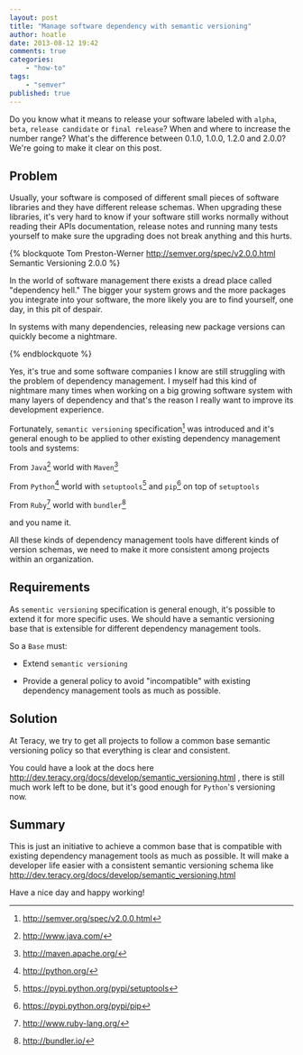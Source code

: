```yaml
---
layout: post
title: "Manage software dependency with semantic versioning"
author: hoatle
date: 2013-08-12 19:42
comments: true
categories:
    - "how-to"
tags:
    - "semver"
published: true
---
```


Do you know what it means to release your software labeled with `alpha`, `beta`, `release candidate`
or `final release`? When and where to increase the number range? What's the difference between
0.1.0, 1.0.0, 1.2.0 and 2.0.0? We're going to make it clear on this post.

<!-- more -->

Problem
-------

Usually, your software is composed of different small pieces of software libraries and they have
different release schemas. When upgrading these libraries, it's very hard to know if your
software still works normally without reading their APIs documentation, release notes and running
many tests yourself to make sure the upgrading does not break anything and this hurts.

{% blockquote  Tom Preston-Werner http://semver.org/spec/v2.0.0.html Semantic Versioning 2.0.0 %}

In the world of software management there exists a dread place called "dependency hell." The bigger your system grows and the more packages you integrate into your software, the more likely you are to find yourself, one day, in this pit of despair.

In systems with many dependencies, releasing new package versions can quickly become a nightmare.

{% endblockquote %}

Yes, it's true and some software companies I know are still struggling with the problem of dependency
management. I myself had this kind of nightmare many times when working on a big growing software
system with many layers of dependency and that's the reason I really want to improve its development
experience.

Fortunately, `semantic versioning` specification[^1] was introduced and it's general enough to be
applied to other existing dependency management tools and systems:

From ``Java``[^2] world with ``Maven``[^3]

From ``Python``[^4] world with ``setuptools``[^5] and ``pip``[^6] on top of ``setuptools``

From ``Ruby``[^7] world with ``bundler``[^8]

and you name it.

All these kinds of dependency management tools have different kinds of version schemas, we need to
make it more consistent among projects within an organization.

Requirements
------------

As ``sementic versioning`` specification is general enough, it's possible to extend it for more
specific uses. We should have a semantic versioning base that is extensible for different dependency
management tools.

So a ``Base`` must:

- Extend ``semantic versioning``

- Provide a general policy to avoid "incompatible" with existing dependency management tools as much
as possible.

Solution
--------

At Teracy, we try to get all projects to follow a common base semantic versioning policy so that
everything is clear and consistent.

You could have a look at the docs here http://dev.teracy.org/docs/develop/semantic_versioning.html ,
there is still much work left to be done, but it's good enough for ``Python``'s versioning
now.

Summary
-------

This is just an initiative to achieve a common base that is compatible with existing dependency
management tools as much as possible. It will make a developer life easier with a consistent
semantic versioning schema like http://dev.teracy.org/docs/develop/semantic_versioning.html

Have a nice day and happy working!


[^1]: http://semver.org/spec/v2.0.0.html
[^2]: http://www.java.com/
[^3]: http://maven.apache.org/
[^4]: http://python.org/
[^5]: https://pypi.python.org/pypi/setuptools
[^6]: https://pypi.python.org/pypi/pip
[^7]: http://www.ruby-lang.org/
[^8]: http://bundler.io/
